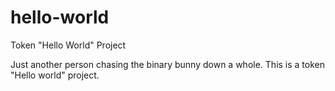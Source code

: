 # hello-world
Token "Hello World" Project


Just another person chasing the binary bunny down a whole. 
This is a token "Hello world" project. 
